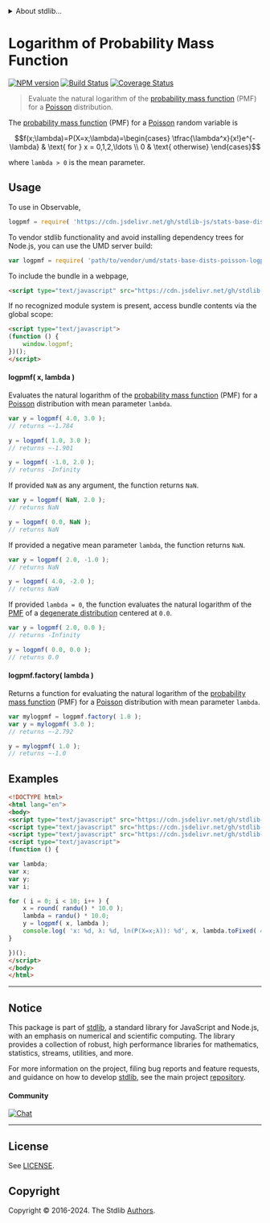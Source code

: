 <!--

@license Apache-2.0

Copyright (c) 2018 The Stdlib Authors.

Licensed under the Apache License, Version 2.0 (the "License");
you may not use this file except in compliance with the License.
You may obtain a copy of the License at

   http://www.apache.org/licenses/LICENSE-2.0

Unless required by applicable law or agreed to in writing, software
distributed under the License is distributed on an "AS IS" BASIS,
WITHOUT WARRANTIES OR CONDITIONS OF ANY KIND, either express or implied.
See the License for the specific language governing permissions and
limitations under the License.

-->


<details>
  <summary>
    About stdlib...
  </summary>
  <p>We believe in a future in which the web is a preferred environment for numerical computation. To help realize this future, we've built stdlib. stdlib is a standard library, with an emphasis on numerical and scientific computation, written in JavaScript (and C) for execution in browsers and in Node.js.</p>
  <p>The library is fully decomposable, being architected in such a way that you can swap out and mix and match APIs and functionality to cater to your exact preferences and use cases.</p>
  <p>When you use stdlib, you can be absolutely certain that you are using the most thorough, rigorous, well-written, studied, documented, tested, measured, and high-quality code out there.</p>
  <p>To join us in bringing numerical computing to the web, get started by checking us out on <a href="https://github.com/stdlib-js/stdlib">GitHub</a>, and please consider <a href="https://opencollective.com/stdlib">financially supporting stdlib</a>. We greatly appreciate your continued support!</p>
</details>

# Logarithm of Probability Mass Function

[![NPM version][npm-image]][npm-url] [![Build Status][test-image]][test-url] [![Coverage Status][coverage-image]][coverage-url] <!-- [![dependencies][dependencies-image]][dependencies-url] -->

> Evaluate the natural logarithm of the [probability mass function][pmf] (PMF) for a [Poisson][poisson-distribution] distribution.

<section class="intro">

The [probability mass function][pmf] (PMF) for a [Poisson][poisson-distribution] random variable is

<!-- <equation class="equation" label="eq:poisson_pmf" align="center" raw="f(x;\lambda)=P(X=x;\lambda)=\begin{cases} \tfrac{\lambda^x}{x!}e^{-\lambda} & \text{ for } x = 0,1,2,\ldots \\ 0 & \text{ otherwise} \end{cases}" alt="Probability mass function (PMF) for a Poisson distribution."> -->

```math
f(x;\lambda)=P(X=x;\lambda)=\begin{cases} \tfrac{\lambda^x}{x!}e^{-\lambda} & \text{ for } x = 0,1,2,\ldots \\ 0 & \text{ otherwise} \end{cases}
```

<!-- <div class="equation" align="center" data-raw-text="f(x;\lambda)=P(X=x;\lambda)=\begin{cases} \tfrac{\lambda^x}{x!}e^{-\lambda} &amp; \text{ for } x = 0,1,2,\ldots \\ 0 &amp; \text{ otherwise} \end{cases}" data-equation="eq:poisson_pmf">
    <img src="https://cdn.jsdelivr.net/gh/stdlib-js/stdlib@51534079fef45e990850102147e8945fb023d1d0/lib/node_modules/@stdlib/stats/base/dists/poisson/logpmf/docs/img/equation_poisson_pmf.svg" alt="Probability mass function (PMF) for a Poisson distribution.">
    <br>
</div> -->

<!-- </equation> -->

where `lambda > 0` is the mean parameter.

</section>

<!-- /.intro -->



<section class="usage">

## Usage

To use in Observable,

```javascript
logpmf = require( 'https://cdn.jsdelivr.net/gh/stdlib-js/stats-base-dists-poisson-logpmf@v0.2.0-umd/browser.js' )
```

To vendor stdlib functionality and avoid installing dependency trees for Node.js, you can use the UMD server build:

```javascript
var logpmf = require( 'path/to/vendor/umd/stats-base-dists-poisson-logpmf/index.js' )
```

To include the bundle in a webpage,

```html
<script type="text/javascript" src="https://cdn.jsdelivr.net/gh/stdlib-js/stats-base-dists-poisson-logpmf@v0.2.0-umd/browser.js"></script>
```

If no recognized module system is present, access bundle contents via the global scope:

```html
<script type="text/javascript">
(function () {
    window.logpmf;
})();
</script>
```

#### logpmf( x, lambda )

Evaluates the natural logarithm of the [probability mass function][pmf] (PMF) for a [Poisson][poisson-distribution] distribution with mean parameter `lambda`.

```javascript
var y = logpmf( 4.0, 3.0 );
// returns ~-1.784

y = logpmf( 1.0, 3.0 );
// returns ~-1.901

y = logpmf( -1.0, 2.0 );
// returns -Infinity
```

If provided `NaN` as any argument, the function returns `NaN`.

```javascript
var y = logpmf( NaN, 2.0 );
// returns NaN

y = logpmf( 0.0, NaN );
// returns NaN
```

If provided a negative mean parameter `lambda`, the function returns `NaN`.

```javascript
var y = logpmf( 2.0, -1.0 );
// returns NaN

y = logpmf( 4.0, -2.0 );
// returns NaN
```

If provided `lambda = 0`, the function evaluates the natural logarithm of the [PMF][pmf] of a [degenerate distribution][degenerate-distribution] centered at `0.0`.

```javascript
var y = logpmf( 2.0, 0.0 );
// returns -Infinity

y = logpmf( 0.0, 0.0 );
// returns 0.0
```

#### logpmf.factory( lambda )

Returns a function for evaluating the natural logarithm of the [probability mass function][pmf] (PMF) for a [Poisson][poisson-distribution] distribution with mean parameter `lambda`.

```javascript
var mylogpmf = logpmf.factory( 1.0 );
var y = mylogpmf( 3.0 );
// returns ~-2.792

y = mylogpmf( 1.0 );
// returns ~-1.0
```

</section>

<!-- /.usage -->

<section class="examples">

## Examples

<!-- eslint no-undef: "error" -->

```html
<!DOCTYPE html>
<html lang="en">
<body>
<script type="text/javascript" src="https://cdn.jsdelivr.net/gh/stdlib-js/random-base-randu@umd/browser.js"></script>
<script type="text/javascript" src="https://cdn.jsdelivr.net/gh/stdlib-js/math-base-special-round@umd/browser.js"></script>
<script type="text/javascript" src="https://cdn.jsdelivr.net/gh/stdlib-js/stats-base-dists-poisson-logpmf@v0.2.0-umd/browser.js"></script>
<script type="text/javascript">
(function () {

var lambda;
var x;
var y;
var i;

for ( i = 0; i < 10; i++ ) {
    x = round( randu() * 10.0 );
    lambda = randu() * 10.0;
    y = logpmf( x, lambda );
    console.log( 'x: %d, λ: %d, ln(P(X=x;λ)): %d', x, lambda.toFixed( 4 ), y.toFixed( 4 ) );
}

})();
</script>
</body>
</html>
```

</section>

<!-- /.examples -->

<!-- Section for related `stdlib` packages. Do not manually edit this section, as it is automatically populated. -->

<section class="related">

</section>

<!-- /.related -->

<!-- Section for all links. Make sure to keep an empty line after the `section` element and another before the `/section` close. -->


<section class="main-repo" >

* * *

## Notice

This package is part of [stdlib][stdlib], a standard library for JavaScript and Node.js, with an emphasis on numerical and scientific computing. The library provides a collection of robust, high performance libraries for mathematics, statistics, streams, utilities, and more.

For more information on the project, filing bug reports and feature requests, and guidance on how to develop [stdlib][stdlib], see the main project [repository][stdlib].

#### Community

[![Chat][chat-image]][chat-url]

---

## License

See [LICENSE][stdlib-license].


## Copyright

Copyright &copy; 2016-2024. The Stdlib [Authors][stdlib-authors].

</section>

<!-- /.stdlib -->

<!-- Section for all links. Make sure to keep an empty line after the `section` element and another before the `/section` close. -->

<section class="links">

[npm-image]: http://img.shields.io/npm/v/@stdlib/stats-base-dists-poisson-logpmf.svg
[npm-url]: https://npmjs.org/package/@stdlib/stats-base-dists-poisson-logpmf

[test-image]: https://github.com/stdlib-js/stats-base-dists-poisson-logpmf/actions/workflows/test.yml/badge.svg?branch=v0.2.0
[test-url]: https://github.com/stdlib-js/stats-base-dists-poisson-logpmf/actions/workflows/test.yml?query=branch:v0.2.0

[coverage-image]: https://img.shields.io/codecov/c/github/stdlib-js/stats-base-dists-poisson-logpmf/main.svg
[coverage-url]: https://codecov.io/github/stdlib-js/stats-base-dists-poisson-logpmf?branch=main

<!--

[dependencies-image]: https://img.shields.io/david/stdlib-js/stats-base-dists-poisson-logpmf.svg
[dependencies-url]: https://david-dm.org/stdlib-js/stats-base-dists-poisson-logpmf/main

-->

[chat-image]: https://img.shields.io/gitter/room/stdlib-js/stdlib.svg
[chat-url]: https://app.gitter.im/#/room/#stdlib-js_stdlib:gitter.im

[stdlib]: https://github.com/stdlib-js/stdlib

[stdlib-authors]: https://github.com/stdlib-js/stdlib/graphs/contributors

[umd]: https://github.com/umdjs/umd
[es-module]: https://developer.mozilla.org/en-US/docs/Web/JavaScript/Guide/Modules

[deno-url]: https://github.com/stdlib-js/stats-base-dists-poisson-logpmf/tree/deno
[deno-readme]: https://github.com/stdlib-js/stats-base-dists-poisson-logpmf/blob/deno/README.md
[umd-url]: https://github.com/stdlib-js/stats-base-dists-poisson-logpmf/tree/umd
[umd-readme]: https://github.com/stdlib-js/stats-base-dists-poisson-logpmf/blob/umd/README.md
[esm-url]: https://github.com/stdlib-js/stats-base-dists-poisson-logpmf/tree/esm
[esm-readme]: https://github.com/stdlib-js/stats-base-dists-poisson-logpmf/blob/esm/README.md
[branches-url]: https://github.com/stdlib-js/stats-base-dists-poisson-logpmf/blob/main/branches.md

[stdlib-license]: https://raw.githubusercontent.com/stdlib-js/stats-base-dists-poisson-logpmf/main/LICENSE

[degenerate-distribution]: https://en.wikipedia.org/wiki/Degenerate_distribution

[poisson-distribution]: https://en.wikipedia.org/wiki/Poisson_distribution

[pmf]: https://en.wikipedia.org/wiki/Probability_mass_function

</section>

<!-- /.links -->
